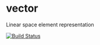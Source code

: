 # vector
Linear space element representation

[![Build Status](https://travis-ci.org/panteraD/vector.svg?branch=master)](https://travis-ci.org/panteraD/vector)



